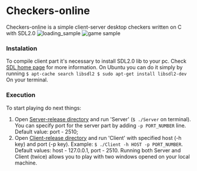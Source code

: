 # Checkers-online
Checkers-online is a simple client-server desktop checkers written on C with SDL2.0
![loading_sample](https://github.com/allacee/checkers-online/tree/master/Client/img/samples/loading.png)
![game sample](https://github.com/allacee/checkers-online/tree/master/Client/img/samples/game.png)

### Instalation
To compile client part it's necessary to install SDL2.0 lib to your pc.
Check [SDL home page](https://www.libsdl.org/download-2.0.php) for more information.
On Ubuntu you can do it simply by running
`$ apt-cache search libsdl2
$ sudo apt-get install libsdl2-dev `
On your terminal.

### Execution
To start playing do next things:
1. Open [Server-release directory](https://github.com/allacee/checkers-online/tree/master/Server/cmake-build-release) and run 'Server' (`$ ./Server` on terminal). You can specify port for the server part by adding `-p PORT_NUMBER` line. Default value: port - 2510;
2. Open [Client-release directory](https://github.com/allacee/checkers-online/tree/master/Client/cmake-build-release) and run 'Client' with specified host (-h key) and port (-p key). Example: `$ ./Client -h HOST -p PORT_NUMBER`. Default values: host - 127.0.0.1, port - 2510. Running both Server and Client (twice) allows you to play with two windows opened on your local machine.
